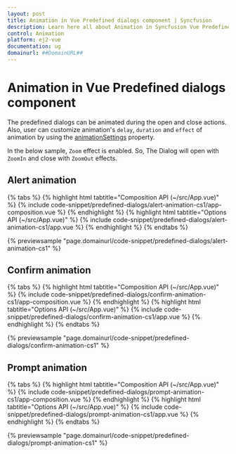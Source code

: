 ```yaml
---
layout: post
title: Animation in Vue Predefined dialogs component | Syncfusion
description: Learn here all about Animation in Syncfusion Vue Predefined dialogs component of Syncfusion Essential JS 2 and more.
control: Animation 
platform: ej2-vue
documentation: ug
domainurl: ##DomainURL##
---
```


# Animation in Vue Predefined dialogs component

The predefined dialogs can be animated during the open and close actions. Also, user can customize animation's `delay`, `duration` and `effect` of animation by using the [animationSettings](https://ej2.syncfusion.com/documentation/api/dialog/#animationsettings) property.

In the below sample, `Zoom` effect is enabled. So, The Dialog will open with `ZoomIn` and close with `ZoomOut` effects.

## Alert animation

{% tabs %}
{% highlight html tabtitle="Composition API (~/src/App.vue)" %}
{% include code-snippet/predefined-dialogs/alert-animation-cs1/app-composition.vue %}
{% endhighlight %}
{% highlight html tabtitle="Options API (~/src/App.vue)" %}
{% include code-snippet/predefined-dialogs/alert-animation-cs1/app.vue %}
{% endhighlight %}
{% endtabs %}
        
{% previewsample "page.domainurl/code-snippet/predefined-dialogs/alert-animation-cs1" %}

## Confirm animation

{% tabs %}
{% highlight html tabtitle="Composition API (~/src/App.vue)" %}
{% include code-snippet/predefined-dialogs/confirm-animation-cs1/app-composition.vue %}
{% endhighlight %}
{% highlight html tabtitle="Options API (~/src/App.vue)" %}
{% include code-snippet/predefined-dialogs/confirm-animation-cs1/app.vue %}
{% endhighlight %}
{% endtabs %}
        
{% previewsample "page.domainurl/code-snippet/predefined-dialogs/confirm-animation-cs1" %}

## Prompt animation

{% tabs %}
{% highlight html tabtitle="Composition API (~/src/App.vue)" %}
{% include code-snippet/predefined-dialogs/prompt-animation-cs1/app-composition.vue %}
{% endhighlight %}
{% highlight html tabtitle="Options API (~/src/App.vue)" %}
{% include code-snippet/predefined-dialogs/prompt-animation-cs1/app.vue %}
{% endhighlight %}
{% endtabs %}
        
{% previewsample "page.domainurl/code-snippet/predefined-dialogs/prompt-animation-cs1" %}